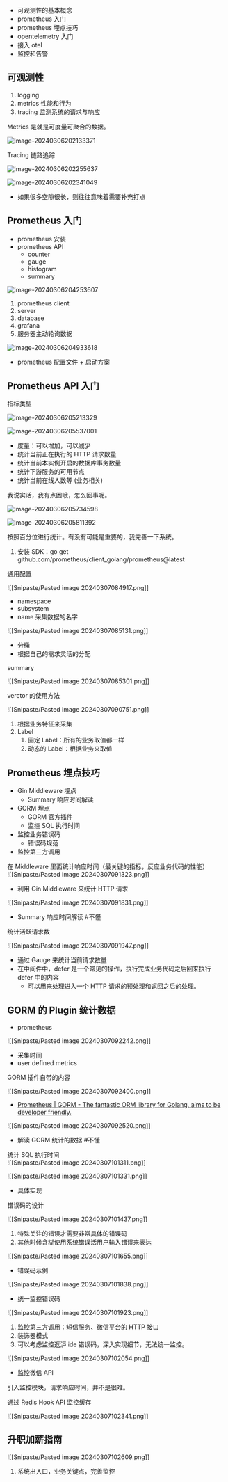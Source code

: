 - 可观测性的基本概念
- prometheus 入门
- prometheus 埋点技巧
- opentelemetry 入门
- 接入 otel
- 监控和告警

## 可观测性

1. logging
2. metrics 性能和行为
3. tracing 监测系统的请求与响应

Metrics 是就是可度量可聚合的数据。

![image-20240306202133371](C:\Users\zhang\AppData\Roaming\Typora\typora-user-images\image-20240306202133371.png)

Tracing 链路追踪

![image-20240306202255637](C:\Users\zhang\AppData\Roaming\Typora\typora-user-images\image-20240306202255637.png)

![image-20240306202341049](C:\Users\zhang\AppData\Roaming\Typora\typora-user-images\image-20240306202341049.png)

- 如果很多空隙很长，则往往意味着需要补充打点

## Prometheus 入门

- prometheus 安装
- prometheus API
  - counter
  - gauge
  - histogram
  - summary

![image-20240306204253607](C:\Users\zhang\AppData\Roaming\Typora\typora-user-images\image-20240306204253607.png)

1. prometheus client
2. server
3. database
4. grafana
5. 服务器主动轮询数据

![image-20240306204933618](C:\Users\zhang\AppData\Roaming\Typora\typora-user-images\image-20240306204933618.png)

- prometheus 配置文件 + 启动方案

## Prometheus API 入门

指标类型

![image-20240306205213329](C:\Users\zhang\AppData\Roaming\Typora\typora-user-images\image-20240306205213329.png)

![image-20240306205537001](C:\Users\zhang\AppData\Roaming\Typora\typora-user-images\image-20240306205537001.png)

- 度量：可以增加，可以减少
- 统计当前正在执行的 HTTP 请求数量
- 统计当前本实例开启的数据库事务数量
- 统计下游服务的可用节点
- 统计当前在线人数等 (业务相关)

我说实话，我有点困哦，怎么回事呢。

![image-20240306205734598](C:\Users\zhang\AppData\Roaming\Typora\typora-user-images\image-20240306205734598.png)

![image-20240306205811392](C:\Users\zhang\AppData\Roaming\Typora\typora-user-images\image-20240306205811392.png)

按照百分位进行统计。有没有可能是重要的，我完善一下系统。

1. 安装 SDK：go get github.com/prometheus/client_golang/prometheus@latest

通用配置

![[Snipaste/Pasted image 20240307084917.png]]

- namespace
- subsystem
- name 采集数据的名字

![[Snipaste/Pasted image 20240307085131.png]]

- 分桶
- 根据自己的需求灵活的分配

summary

![[Snipaste/Pasted image 20240307085301.png]]

verctor 的使用方法

![[Snipaste/Pasted image 20240307090751.png]]

1. 根据业务特征来采集
2. Label  
	1. 固定 Label：所有的业务取值都一样
	2. 动态的 Label：根据业务来取值

## Prometheus 埋点技巧

- Gin Middleware 埋点
	- Summary 响应时间解读
- GORM 埋点
	- GORM 官方插件
	- 监控 SQL 执行时间
- 监控业务错误码
	- 错误码规范
- 监控第三方调用

在 Middleware 里面统计响应时间（最关键的指标，反应业务代码的性能）  
![[Snipaste/Pasted image 20240307091323.png]]

- 利用 Gin Middleware 来统计 HTTP 请求

![[Snipaste/Pasted image 20240307091831.png]]

- Summary 响应时间解读 #不懂

统计活跃请求数

![[Snipaste/Pasted image 20240307091947.png]]

- 通过 Gauge 来统计当前请求数量
- 在中间件中，defer 是一个常见的操作，执行完成业务代码之后回来执行 defer 中的内容
	- 可以用来处理进入一个 HTTP 请求的预处理和返回之后的处理。

## GORM 的 Plugin 统计数据

- prometheus

![[Snipaste/Pasted image 20240307092242.png]]

- 采集时间
- user defined metrics

GORM 插件自带的内容

![[Snipaste/Pasted image 20240307092400.png]]

- [Prometheus | GORM - The fantastic ORM library for Golang, aims to be developer friendly.](https://gorm.io/docs/prometheus.html)

![[Snipaste/Pasted image 20240307092520.png]]

- 解读 GORM 统计的数据 #不懂

统计 SQL 执行时间  
![[Snipaste/Pasted image 20240307101311.png]]

![[Snipaste/Pasted image 20240307101331.png]]

- 具体实现

错误码的设计

![[Snipaste/Pasted image 20240307101437.png]]

1. 特殊关注的错误才需要非常具体的错误码
2. 其他时候含糊使用系统错误活用户输入错误来表达

![[Snipaste/Pasted image 20240307101655.png]]

- 错误码示例

![[Snipaste/Pasted image 20240307101838.png]]

- 统一监控错误码

![[Snipaste/Pasted image 20240307101923.png]]

1. 监控第三方调用：短信服务、微信平台的 HTTP 接口
2. 装饰器模式
3. 可以考虑监控返沪 ide 错误码，深入实现细节，无法统一监控。

![[Snipaste/Pasted image 20240307102054.png]]

- 监控微信 API

引入监控模块，请求响应时间，并不是很难。

通过 Redis Hook API 监控缓存

![[Snipaste/Pasted image 20240307102341.png]]

## 升职加薪指南

![[Snipaste/Pasted image 20240307102609.png]]

1. 系统出入口，业务关键点，完善监控
